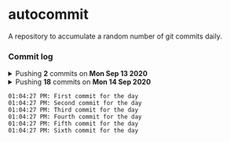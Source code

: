 # autocommit

A repository to accumulate a random number of git commits daily.

### Commit log

<details>
    <summary>Pushing <b>2</b> commits on <b>Mon Sep 13 2020</b></summary>

    11:02:46 PM: First commit for the day
    11:12:01 PM: Second commit for the day
</details>

<details>
    <summary>Pushing <b>18</b> commits on <b>Mon 14 Sep 2020</b><summary>

    01:04:27 PM: First commit for the day
    01:04:27 PM: Second commit for the day
    01:04:27 PM: Third commit for the day
    01:04:27 PM: Fourth commit for the day
    01:04:27 PM: Fifth commit for the day
    01:04:27 PM: Sixth commit for the day
</details>
